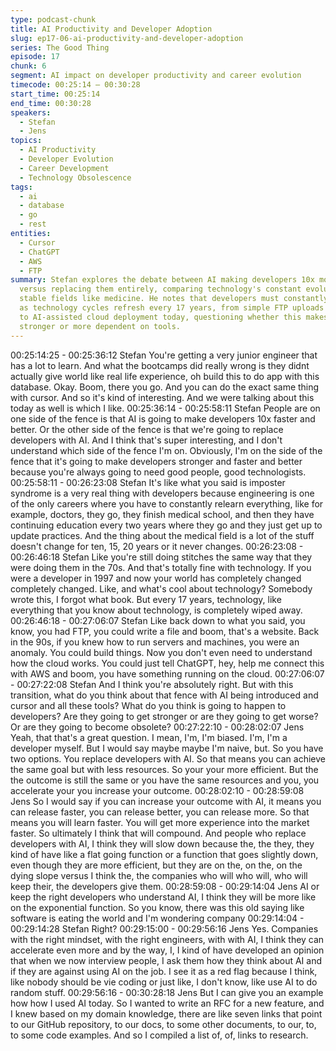 ```yaml
---
type: podcast-chunk
title: AI Productivity and Developer Adoption
slug: ep17-06-ai-productivity-and-developer-adoption
series: The Good Thing
episode: 17
chunk: 6
segment: AI impact on developer productivity and career evolution
timecode: 00:25:14 – 00:30:28
start_time: 00:25:14
end_time: 00:30:28
speakers:
  - Stefan
  - Jens
topics:
  - AI Productivity
  - Developer Evolution
  - Career Development
  - Technology Obsolescence
tags:
  - ai
  - database
  - go
  - rest
entities:
  - Cursor
  - ChatGPT
  - AWS
  - FTP
summary: Stefan explores the debate between AI making developers 10x more productive
  versus replacing them entirely, comparing technology's constant evolution to more
  stable fields like medicine. He notes that developers must constantly relearn everything
  as technology cycles refresh every 17 years, from simple FTP uploads in the 90s
  to AI-assisted cloud deployment today, questioning whether this makes developers
  stronger or more dependent on tools.
---
```


00:25:14:25 - 00:25:36:12
Stefan
You're getting a very junior engineer that has a lot to learn. And what the bootcamps did really
wrong is they didnt actually give world like real life experience, oh build this to do app with this
database. Okay. Boom, there you go. And you can do the exact same thing with cursor. And so
it's kind of interesting. And we were talking about this today as well is which I like.
00:25:36:14 - 00:25:58:11
Stefan
People are on one side of the fence is that AI is going to make developers 10x faster and better.
Or the other side of the fence is that we're going to replace developers with AI. And I think that's
super interesting, and I don't understand which side of the fence I'm on. Obviously, I'm on the
side of the fence that it's going to make developers stronger and faster and better because
you're always going to need good people, good technologists.
00:25:58:11 - 00:26:23:08
Stefan
It's like what you said is imposter syndrome is a very real thing with developers because
engineering is one of the only careers where you have to constantly relearn everything, like for
example, doctors, they go, they finish medical school, and then they have continuing education
every two years where they go and they just get up to update practices. And the thing about the
medical field is a lot of the stuff doesn't change for ten, 15, 20 years or it never changes.
00:26:23:08 - 00:26:46:18
Stefan
Like you're still doing stitches the same way that they were doing them in the 70s. And that's
totally fine with technology. If you were a developer in 1997 and now your world has completely
changed completely changed. Like, and what's cool about technology? Somebody wrote this, I
forgot what book. But every 17 years, technology, like everything that you know about
technology, is completely wiped away.
00:26:46:18 - 00:27:06:07
Stefan
Like back down to what you said, you know, you had FTP, you could write a file and boom, that's
a website. Back in the 90s, if you knew how to run servers and machines, you were an anomaly.
You could build things. Now you don't even need to understand how the cloud works. You could
just tell ChatGPT, hey, help me connect this with AWS and boom, you have something running
on the cloud.
00:27:06:07 - 00:27:22:08
Stefan
And I think you're absolutely right. But with this transition, what do you think about that fence
with AI being introduced and cursor and all these tools? What do you think is going to happen to
developers? Are they going to get stronger or are they going to get worse? Or are they going to
become obsolete?
00:27:22:10 - 00:28:02:07
Jens
Yeah, that that's a great question. I mean, I'm, I'm biased. I'm, I'm a developer myself. But I
would say maybe maybe I'm naive, but. So you have two options. You replace developers with
AI. So that means you can achieve the same goal but with less resources. So your your more
efficient. But the the outcome is still the same or you have the same resources and you, you
accelerate your you increase your outcome.
00:28:02:10 - 00:28:59:08
Jens
So I would say if you can increase your outcome with AI, it means you can release faster, you
can release better, you can release more. So that means you will learn faster. You will get more
experience into the market faster. So ultimately I think that will compound. And people who
replace developers with AI, I think they will slow down because the, the they, they kind of have
like a flat going function or a function that goes slightly down, even though they are more
efficient, but they are on the, on the, on the dying slope versus I think the, the companies who
will who will, who will keep their, the developers give them.
00:28:59:08 - 00:29:14:04
Jens
AI or keep the right developers who understand AI, I think they will be more like on the
exponential function. So you know, there was this old saying like software is eating the world
and I'm wondering company
00:29:14:04 - 00:29:14:28
Stefan
Right?
00:29:15:00 - 00:29:56:16
Jens
Yes. Companies with the right mindset, with the right engineers, with with AI, I think they can
accelerate even more and by the way, I, I kind of have developed an opinion that when we now
interview people, I ask them how they think about AI and if they are against using AI on the job. I
see it as a red flag because I think, like nobody should be vie coding or just like, I don't know,
like use AI to do random stuff.
00:29:56:16 - 00:30:28:18
Jens
But I can give you an example how how I used AI today. So I wanted to write an RFC for a new
feature, and I knew based on my domain knowledge, there are like seven links that point to our
GitHub repository, to our docs, to some other documents, to our, to, to some code examples.
And so I compiled a list of, of, links to research.